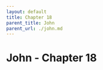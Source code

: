 ```yaml
---
layout: default
title: Chapter 18
parent_title: John
parent_url: ./john.md
---
```


# John - Chapter 18
